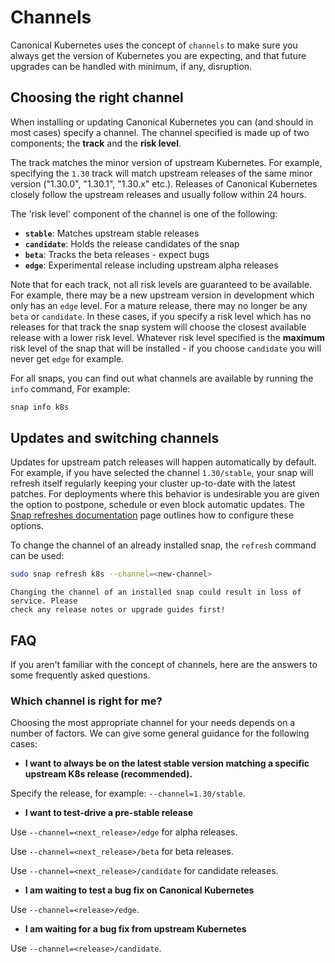 # Channels

Canonical Kubernetes uses the concept of `channels` to make sure you always get
the version of Kubernetes you are expecting, and that future upgrades can be
handled with minimum, if any, disruption.

## Choosing the right channel

When installing or updating Canonical Kubernetes you can (and should in most
cases) specify a channel. The channel specified is made up of two components;
the **track** and the **risk level**. 

The track matches the minor version of upstream Kubernetes. For example,
specifying the `1.30` track will match upstream releases of the same minor
version ("1.30.0", "1.30.1", "1.30.x" etc.). Releases of Canonical Kubernetes
closely follow the upstream releases and usually follow within 24 hours.

The 'risk level' component of the channel is one of the following:

- **`stable`**: Matches upstream stable releases
- **`candidate`**: Holds the release candidates of the snap
- **`beta`**: Tracks the beta releases - expect bugs
- **`edge`**: Experimental release including upstream alpha releases

Note that for each track, not all risk levels are guaranteed to be available.
For example, there may be a new upstream version in development which only has
an `edge` level. For a mature release, there may no longer be any `beta` or
`candidate`. In these cases, if you specify a risk level which has no releases for
that track the snap system will choose the closest available release with a
lower risk level. Whatever risk level specified is the **maximum** risk level
of the snap that will be installed - if you choose `candidate` you will never
get `edge` for example.

For all snaps, you can find out what channels are available by running the
`info` command, For example:

```bash
snap info k8s
```

## Updates and switching channels

Updates for upstream patch releases will happen automatically by default. For
example, if you have selected the channel `1.30/stable`, your snap will refresh
itself regularly keeping your cluster up-to-date with the latest patches.
For deployments where this behavior is undesirable you are given the option to
postpone, schedule or even block automatic updates.
The [Snap refreshes documentation] page outlines how to configure these options.

To change the channel of an already installed snap, the `refresh` command can
be used:

```bash
sudo snap refresh k8s --channel=<new-channel>
```

```{warning}
Changing the channel of an installed snap could result in loss of service. Please
check any release notes or upgrade guides first!
```

## FAQ 

If you aren't familiar with the concept of channels, here are the answers to
some frequently asked questions.

### Which channel is right for me?

Choosing the most appropriate channel for your needs depends on a number of
factors. We can give some general guidance for the following cases:

- **I want to always be on the latest stable version matching a specific upstream K8s
release (recommended).** 

Specify the release, for example: `--channel=1.30/stable`.

- **I want to test-drive a pre-stable release**

Use `--channel=<next_release>/edge` for alpha releases.

Use `--channel=<next_release>/beta` for beta releases.

Use `--channel=<next_release>/candidate` for candidate releases.

- **I am waiting to test a bug fix on Canonical Kubernetes**

Use `--channel=<release>/edge`.

- **I am waiting for a bug fix from upstream Kubernetes**

Use `--channel=<release>/candidate`.

<!-- LINKS -->

[Snapcraft documentation]: https://snapcraft.io/docs/channels
[Snap refreshes documentation]: https://microk8s.io/docs/snap-refreshes